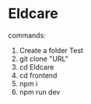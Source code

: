 # Eldcare

commands:

1. Create a folder Test
2. git clone "URL"
3. cd Eldcare
4. cd frontend
5. npm i
6. npm run dev
